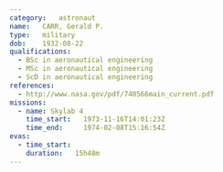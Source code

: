 ```yaml
---
category:	astronaut
name:	CARR, Gerald P.
type:	military
dob:	1932-08-22
qualifications:
  - BSc in aeronautical engineering
  - MSc in aeronautical engineering
  - ScD in aeronautical engineering
references:
  - http://www.nasa.gov/pdf/740566main_current.pdf
missions:
  - name: Skylab 4
    time_start:   1973-11-16T14:01:23Z
    time_end:     1974-02-08T15:16:54Z
evas:
  - time_start: 
    duration:   15h48m
---
```

